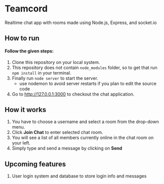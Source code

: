 # Teamcord

Realtime chat app with rooms made using Node.js, Express, and socket.io

## How to run

#### Follow the given steps:
1. Clone this repository on your local system.
2. This repository does not contain `node_modules` folder, so to get that run `npm install` in your terminal.
3. Finally run `node server` to start the server.
    * use nodemon to avoid server restarts if you plan to edit the source code
4. Go to http://127.0.0.1:3000 to checkout the chat application.

## How it works

1. You have to choose a username and select a room from the drop-down menu.
2. Click **Join Chat** to enter selected chat room.
3. You will see a list of all members currently online in the chat room on your left.
4. Simply type and send a message by clicking on **Send**

## Upcoming features

1. User login system and database to store login info and messages 
